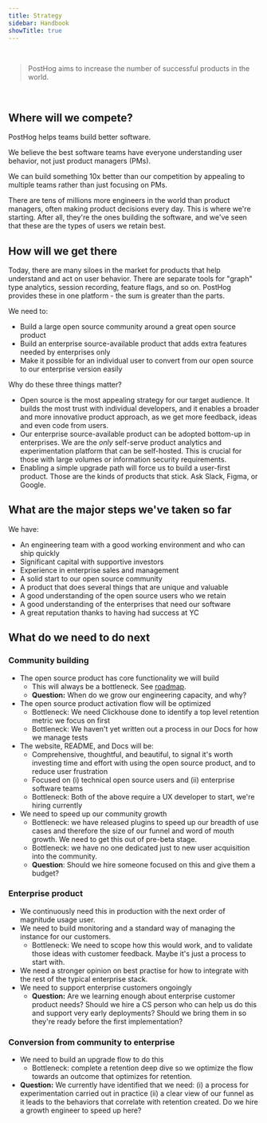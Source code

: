```yaml
---
title: Strategy
sidebar: Handbook
showTitle: true
---
```


<br>

> PostHog aims to increase the number of successful products in the world.
<br>

## Where will we compete?

PostHog helps teams build better software.

We believe the best software teams have everyone understanding user behavior, not just product managers (PMs).

We can build something 10x better than our competition by appealing to multiple teams rather than just focusing on PMs.

There are tens of millions more engineers in the world than product managers, often making product decisions every day. This is where we're starting. After all, they're the ones building the software, and we've seen that these are the types of users we retain best.

## How will we get there

Today, there are many siloes in the market for products that help understand and act on user behavior. There are separate tools for "graph" type analytics, session recording, feature flags, and so on. PostHog provides these in one platform - the sum is greater than the parts.

We need to:

* Build a large open source community around a great open source product
* Build an enterprise source-available product that adds extra features needed by enterprises only
* Make it possible for an individual user to convert from our open source to our enterprise version easily

Why do these three things matter?

* Open source is the most appealing strategy for our target audience. It builds the most trust with individual developers, and it enables a broader and more innovative product approach, as we get more feedback, ideas and even code from users.
* Our enterprise source-available product can be adopted bottom-up in enterprises. We are the *only* self-serve product analytics and experimentation platform that can be self-hosted. This is crucial for those with large volumes or information security requirements.
* Enabling a simple upgrade path will force us to build a user-first product. Those are the kinds of products that stick. Ask Slack, Figma, or Google.

## What are the major steps we've taken so far

We have:

* An engineering team with a good working environment and who can ship quickly
* Significant capital with supportive investors
* Experience in enterprise sales and management
* A solid start to our open source community
* A product that does several things that are unique and valuable
* A good understanding of the open source users who we retain
* A good understanding of the enterprises that need our software
* A great reputation thanks to having had success at YC

## What do we need to do next

### Community building

* The open source product has core functionality we will build
  * This will always be a bottleneck. See [roadmap](https://github.com/orgs/PostHog/projects/1).
  * **Question:** When do we grow our engineering capacity, and why?
* The open source product activation flow will be optimized
  * Bottleneck: We need Clickhouse done to identify a top level retention metric we focus on first
  * Bottleneck: We haven't yet written out a process in our Docs for how we manage tests
* The website, README, and Docs will be:
  * Comprehensive, thoughtful, and beautiful, to signal it's worth investing time and effort with using the open source product, and to reduce user frustration
  * Focused on (i) technical open source users and (ii) enterprise software teams
  * Bottleneck: Both of the above require a UX developer to start, we're hiring currently
* We need to speed up our community growth
  * Bottleneck: we have released plugins to speed up our breadth of use cases and therefore the size of our funnel and word of mouth growth. We need to get this out of pre-beta stage.
  * Bottleneck: we have no one dedicated just to new user acquisition into the community. 
  * **Question**: Should we hire someone focused on this and give them a budget?

### Enterprise product

* We continuously need this in production with the next order of magnitude usage user.
* We need to build monitoring and a standard way of managing the instance for our customers.
  * Bottleneck: We need to scope how this would work, and to validate those ideas with customer feedback. Maybe it's just a process to start with.
* We need a stronger opinion on best practise for how to integrate with the rest of the typical enterprise stack.
* We need to support enterprise customers ongoingly
  * **Question:** Are we learning enough about enterprise customer product needs? Should we hire a CS person who can help us do this and support very early deployments? Should we bring them in so they're ready before the first implementation?

### Conversion from community to enterprise

* We need to build an upgrade flow to do this
  * Bottleneck: complete a retention deep dive so we optimize the flow towards an outcome that optimizes for retention.
* **Question:** We currently have identified that we need: (i) a process for experimentation carried out in practice (ii) a clear view of our funnel as it leads to the behaviors that correlate with retention created. Do we hire a growth engineer to speed up here?